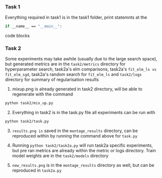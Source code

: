 ### Task 1
Everything required in task1 is in the task1 folder, print statemnts at the
```bash
if __name__ == "__main__":
```
code blocks

### Task 2
Some experiments may take awhile (usually due to the large search space), but generated metrics are in the `task2/metrics` directory for hyperparameter search, task2a's elm comparisons, task2a's `fit_elm_ls vs fit_elm_sgd`, task2a's random search for `fit_elm_ls` and `task2/logs` directory for summary of regularisation results 

1. mixup.png is already generated in task2 directory, will be able to regenerate with the command
```bash
python task2/mix_up.py
```
2. Everything in task2 is in the task.py file all experiments can be run with
```bash
python task2/task.py
```

3. `results.png is` saved in the `montage_results` directory, can be reproduced within by running the command above for `task.py`

4. Running `python task2/task2a.py` will run task2a specific experiments, but pre ran metrics are already within the metric or logs directory. Train model weights are in the `task2/models` directory

5. `new_results.png` is in the `montage_results` directory as well, but can be reproduced in `task2a.py`